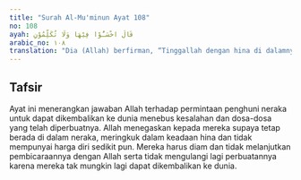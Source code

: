 ```yaml
---
title: "Surah Al-Mu'minun Ayat 108"
no: 108
ayah: قَالَ اخْسَـُٔوْا فِيْهَا وَلَا تُكَلِّمُوْنِ
arabic_no: ١٠٨
translation: "Dia (Allah) berfirman, “Tinggallah dengan hina di dalamnya, dan janganlah kamu berbicara dengan Aku.”"
---
```


## Tafsir

Ayat ini menerangkan jawaban Allah terhadap permintaan penghuni neraka untuk dapat dikembalikan ke dunia menebus kesalahan dan dosa-dosa yang telah diperbuatnya. Allah menegaskan kepada mereka supaya tetap berada di dalam neraka, meringkuk dalam keadaan hina dan tidak mempunyai harga diri sedikit pun. Mereka harus diam dan tidak melanjutkan pembicaraannya dengan Allah serta tidak mengulangi lagi perbuatannya karena mereka tak mungkin lagi dapat dikembalikan ke dunia.